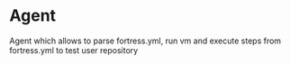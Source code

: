 # Agent

Agent which allows to parse fortress.yml, run vm and execute steps from fortress.yml to test user repository
